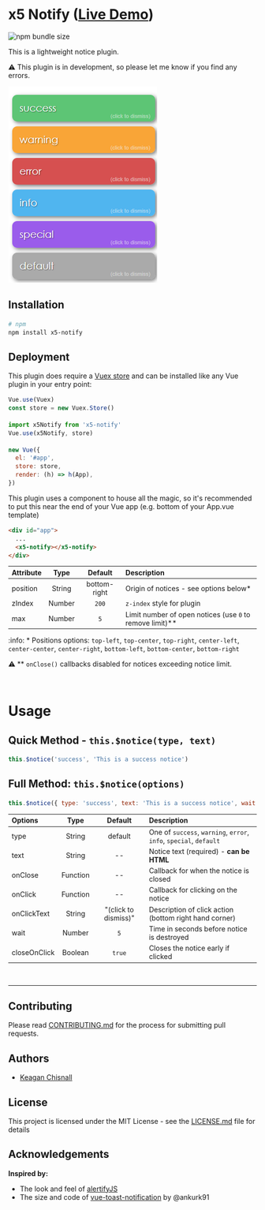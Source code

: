 # x5 Notify ([Live Demo](https://codesandbox.io/s/x5-notify-example-xozh8?hidenavigation=1&view=preview))

![npm bundle size](https://img.shields.io/bundlephobia/minzip/x5-notify)

This is a lightweight notice plugin.

:warning: This plugin is in development, so please let me know if you find any errors.

![Notices](./example/img/messages.png)

## Installation

```bash
# npm
npm install x5-notify
```

## Deployment

This plugin does require a [Vuex store](https://vuex.vuejs.org/) and can be installed like any Vue plugin in your entry
point:

```js
Vue.use(Vuex)
const store = new Vuex.Store()

import x5Notify from 'x5-notify'
Vue.use(x5Notify, store)

new Vue({
  el: '#app',
  store: store,
  render: (h) => h(App),
})
```

This plugin uses a component to house all the magic, so it's recommended to put this near the end of your Vue app (e.g.
bottom of your App.vue template)

```html
<div id="app">
  ...
  <x5-notify></x5-notify>
</div>
```

| Attribute |  Type  |   Default    | Description                                                |
| :-------- | :----: | :----------: | :--------------------------------------------------------- |
| position  | String | bottom-right | Origin of notices - see options below\*                    |
| zIndex    | Number |    `200`     | `z-index` style for plugin                                 |
| max       | Number |     `5`      | Limit number of open notices (use `0` to remove limit)\*\* |

:info: \* Positions options: `top-left`, `top-center`, `top-right`, `center-left`, `center-center`, `center-right`, `bottom-left`, `bottom-center`, `bottom-right`

:warning: \*\* `onClose()` callbacks disabled for notices exceeding notice limit.

<br>

# Usage

## Quick Method - `this.$notice(type, text)`

```js
this.$notice('success', 'This is a success notice')
```

## Full Method: `this.$notice(options)`

```js
this.$notice({ type: 'success', text: 'This is a success notice', wait: 5 })
```

| Options      |   Type   |       Default        | Description                                                        |
| :----------- | :------: | :------------------: | :----------------------------------------------------------------- |
| type         |  String  |       default        | One of `success`, `warning`, `error`, `info`, `special`, `default` |
| text         |  String  |          --          | Notice text (required) - **can be HTML**                           |
| onClose      | Function |          --          | Callback for when the notice is closed                             |
| onClick      | Function |          --          | Callback for clicking on the notice                                |
| onClickText  |  String  | "(click to dismiss)" | Description of click action (bottom right hand corner)             |
| wait         |  Number  |         `5`          | Time in seconds before notice is destroyed                         |
| closeOnClick | Boolean  |        `true`        | Closes the notice early if clicked                                 |

<br>

---

## Contributing

Please read [CONTRIBUTING.md](./CONTRIBUTING.md) for the process for submitting pull requests.

## Authors

- [Keagan Chisnall](https://github.com/xon52)

## License

This project is licensed under the MIT License - see the [LICENSE.md](LICENSE.md) file for details

## Acknowledgements

**Inspired by:**

- The look and feel of [alertifyJS](https://alertifyjs.com/)
- The size and code of [vue-toast-notification](https://github.com/ankurk91/vue-toast-notification) by @ankurk91
